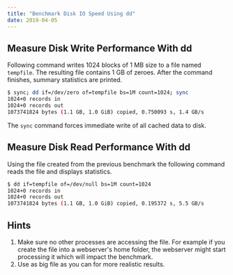 ```yaml
---
title: "Benchmark Disk IO Speed Using dd"
date: 2019-04-05
---
```




## Measure Disk Write Performance With dd 

Following command writes 1024 blocks of 1 MB size to a file named `tempfile`. The resulting file contains 1 GB of zeroes. After the command finishes, summary statistics are printed. 

```bash
$ sync; dd if=/dev/zero of=tempfile bs=1M count=1024; sync
1024+0 records in
1024+0 records out
1073741824 bytes (1.1 GB, 1.0 GiB) copied, 0.750093 s, 1.4 GB/s
```

The `sync` command forces immediate write of all cached data to disk.

## Measure Disk Read Performance With dd

Using the file created from the previous benchmark the following command reads the file and displays statistics.

```bash
$ dd if=tempfile of=/dev/null bs=1M count=1024
1024+0 records in
1024+0 records out
1073741824 bytes (1.1 GB, 1.0 GiB) copied, 0.195372 s, 5.5 GB/s
```

## Hints

1. Make sure no other processes are accessing the file. For example if you create the file into a webserver's home folder, the webserver might start processing it which will impact the benchmark.
2. Use as big file as you can for more realistic results.